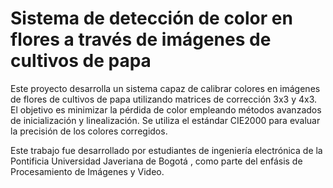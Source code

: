 # Sistema de detección de color en flores a través de imágenes de cultivos de papa

Este proyecto desarrolla un sistema capaz de calibrar colores en imágenes de flores de cultivos de papa utilizando matrices de corrección 3x3 y 4x3. El objetivo es minimizar la pérdida de color empleando métodos avanzados de inicialización y linealización. Se utiliza el estándar CIE2000 para evaluar la precisión de los colores corregidos.

Este trabajo fue desarrollado por estudiantes de ingeniería electrónica de la Pontificia Universidad Javeriana de Bogotá , como parte del enfásis de Procesamiento de Imágenes y Video.

